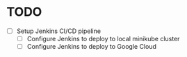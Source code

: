 # TODO

- [ ]  Setup Jenkins CI/CD pipeline
    - [ ]  Configure Jenkins to deploy to local minikube cluster
    - [ ]  Configure Jenkins to deploy to Google Cloud
